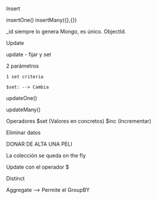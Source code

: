 Insert

insertOne()
insertMany({},{})

_id siempre lo genera Mongo, es único. ObjectId.

Update

update - fijar y set

2 parámetros

    1 set criteria

    $set: --> Cambia


updateOne()

updateMany()

Operadores $set (Valores en concretos) $inc (Incrementar)

Eliminar datos



DONAR DE ALTA UNA PELI

La colección se queda on the fly

Update con el operador $

Distinct

Aggregate --> Permite el GroupBY